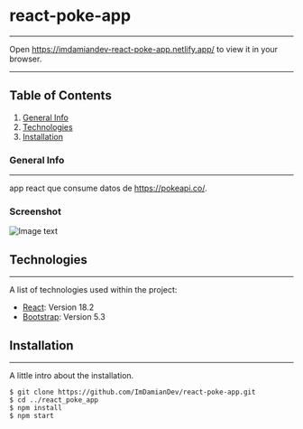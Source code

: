 # react-poke-app
***
Open https://imdamiandev-react-poke-app.netlify.app/ to view it in your browser.
***
## Table of Contents
1. [General Info](#general-info)
2. [Technologies](#technologies)
3. [Installation](#installation)
### General Info
***
app react que consume datos de https://pokeapi.co/.
### Screenshot
![Image text](https://www.united-internet.de/fileadmin/user_upload/Brands/Downloads/Logo_IONOS_by.jpg)
## Technologies
***
A list of technologies used within the project:
* [React](https://es.reactjs.org/): Version 18.2
* [Bootstrap](https://getbootstrap.com/): Version 5.3
## Installation
***
A little intro about the installation. 
```
$ git clone https://github.com/ImDamianDev/react-poke-app.git
$ cd ../react_poke_app
$ npm install
$ npm start
```
